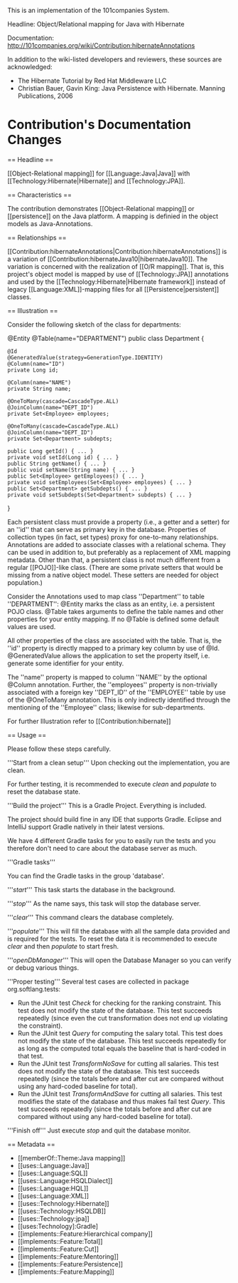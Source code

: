 This is an implementation of the 101companies System.

Headline: Object/Relational mapping for Java with Hibernate

Documentation: http://101companies.org/wiki/Contribution:hibernateAnnotations

In addition to the wiki-listed developers and reviewers, these sources are acknowledged:

* The Hibernate Tutorial by Red Hat Middleware LLC
* Christian Bauer, Gavin King: Java Persistence with Hibernate. Manning Publications, 2006

# Contribution's Documentation Changes

== Headline == 

[[Object-Relational mapping]] for [[Language:Java|Java]] with [[Technology:Hibernate|Hibernate]] and [[Technology:JPA]].

== Characteristics == 

The contribution demonstrates [[Object-Relational mapping]] or [[persistence]] on the Java platform. A mapping is definied in the object models as Java-Annotations.

== Relationships ==

[[Contribution:hibernateAnnotations|Contribution:hibernateAnnotations]] is a variation of [[Contribution:hibernateJava10|hibernateJava10]]. The variation is concerned with the realization of [[O/R mapping]]. That is, this project's object model is mapped by use of [[Technology:JPA]] annotations and used by the [[Technology:Hibernate|Hibernate framework]] instead of legacy [[Language:XML]]-mapping files for all [[Persistence|persistent]] classes.

== Illustration ==

Consider the following sketch of the class for departments:

<syntaxhighlight lang="java">
@Entity
@Table(name="DEPARTMENT")
public class Department {

	@Id
	@GeneratedValue(strategy=GenerationType.IDENTITY)
	@Column(name="ID")
	private Long id;
	
	@Column(name="NAME")
	private String name;
	
	@OneToMany(cascade=CascadeType.ALL)
	@JoinColumn(name="DEPT_ID")
	private Set<Employee> employees;
	
	@OneToMany(cascade=CascadeType.ALL)
	@JoinColumn(name="DEPT_ID")
	private Set<Department> subdepts;

	public Long getId() { ... }
	private void setId(Long id) { ... }
	public String getName() { ... }
	public void setName(String name) { ... }
	public Set<Employee> getEmployees() { ... }
	private void setEmployees(Set<Employee> employees) { ... }
	public Set<Department> getSubdepts() { ... }
	private void setSubdepts(Set<Department> subdepts) { ... }
}
</syntaxhighlight>

Each persistent class must provide a property (i.e., a getter and a setter) for
an ''id'' that can serve as primary key in the database. Properties of 
collection types (in fact, set types) proxy for one-to-many relationships.
Annotations are added to associate classes with a relational schema.
They can be used in addition to, but preferably as a replacement of XML mapping metadata.
Other than that, a persistent class is not much different from a regular
[[POJO]]-like class. (There are some private setters that would be missing
from a native object model. These setters are needed for object population.)

Consider the Annotations used to map class ''Department'' to table ''DEPARTMENT'':
@Entity marks the class as an entity, i.e. a persistent POJO class.
@Table takes arguments to define the table names and other properties for your
entity mapping. If no @Table is defined some default values are used.

All other properties of the class are associated with the table.
That is, the ''id'' property is directly mapped to a primary key column
by use of @Id. @GeneratedValue allows the application to set
the property itself, i.e. generate some identifier for your entity.

The ''name'' property is mapped to column ''NAME'' by the optional @Column annotation.
Further, the ''employees''
property is non-trivially associated with a foreign key ''DEPT_ID'' of the 
''EMPLOYEE'' table by use of the @OneToMany annotation. This is only
indirectly identified through the mentioning of the ''Employee'' class; likewise for sub-departments.

For further Illustration refer to [[Contribution:hibernate]]

== Usage ==

Please follow these steps carefully.

'''Start from a clean setup'''
Upon checking out the implementation, you are clean.

For further testing,
it is recommended to execute *clean* and *populate* to reset the database state.

'''Build the project'''
This is a Gradle Project.
Everything is included.

The project should build fine in any IDE that supports Gradle.
Eclipse and IntelliJ support Gradle natively in their latest versions.

We have 4 different Gradle tasks for you to easily run the tests and you therefore don't need to care about the database server as much.

'''Gradle tasks'''

You can find the Gradle tasks in the group 'database'.

'''*start*'''
This task starts the database in the background.

'''*stop*'''
As the name says, this task will stop the database server.

'''*clear*'''
This command clears the database completely.

'''*populate*'''
This will fill the database with all the sample data provided and is required for the tests.
To reset the data it is recommended to execute *clear* and then *populate* to start fresh.

'''*openDbManager*'''
This will open the Database Manager so you can verify or debug various things.

'''Proper testing'''
Several test cases are collected in package org.softlang.tests:

* Run the JUnit test *Check* for checking for the ranking constraint. This test does not modify the state of the database. This test succeeds repeatedly (since even the cut transformation does not end up violating the constraint).
* Run the JUnit test *Query* for computing the salary total. This test does not modify the state of the database. This test succeeds repeatedly for as long as the computed total equals the baseline that is hard-coded in that test.
* Run the JUnit test *TransformNoSave* for cutting all salaries. This test does not modify the state of the database. This test succeeds repeatedly (since the totals before and after cut are compared without using any hard-coded baseline for total).
* Run the JUnit test *TransformAndSave* for cutting all salaries. This test modifies the state of the database and thus makes fail test *Query*. This test succeeds repeatedly (since the totals before and after cut are compared without using any hard-coded baseline for total).

'''Finish off'''
Just execute *stop* and quit the database monitor.

== Metadata == 

* [[memberOf::Theme:Java mapping]]
* [[uses::Language:Java]]
* [[uses::Language:SQL]]
* [[uses::Language:HSQLDialect]]
* [[uses::Language:HQL]]
* [[uses::Language:XML]]
* [[uses::Technology:Hibernate]]
* [[uses::Technology:HSQLDB]]
* [[uses::Technology:jpa]]
* [[uses:Technology]:Gradle]
* [[implements::Feature:Hierarchical company]]
* [[implements::Feature:Total]]
* [[implements::Feature:Cut]]
* [[implements::Feature:Mentoring]]
* [[implements::Feature:Persistence]]
* [[implements::Feature:Mapping]]
